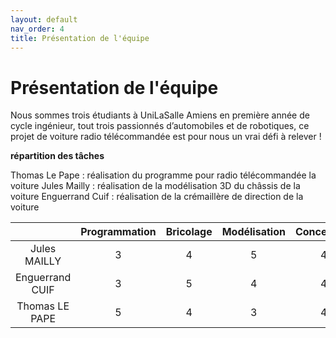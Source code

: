 ```yaml
---
layout: default
nav_order: 4
title: Présentation de l'équipe
---
```

# Présentation de l'équipe 

Nous sommes trois étudiants à UniLaSalle Amiens en première année de cycle ingénieur, tout trois passionnés d’automobiles et de robotiques, ce projet de voiture radio télécommandée est pour nous un vrai défi à relever ! 

<div class="table-wrapper"><table> <thead> <tr> <th style="text-align: center">&nbsp;</th> <th style="text-align: center">Programmation</th> <th style="text-align: center">Bricolage</th> <th style="text-align: center">Modélisation</th> <th style="text-align: center">Conception</th> </tr> </thead> <tbody> <tr> <td style="text-align: center">Jules MAILLY</td> <td style="text-align: center">3</td> <td style="text-align: center">4</td> <td style="text-align: center">5</td> <td style="text-align: center">4</td> </tr> <tr> <td style="text-align: center">Enguerrand CUIF</td> <td style="text-align: center">3</td> <td style="text-align: center">5</td> <td style="text-align: center">4</td> <td style="text-align: center">4</td> </tr> <tr> <td style="text-align: center">Thomas LE PAPE</td> <td style="text-align: center">5</td> <td style="text-align: center">4</td> <td style="text-align: center">3</td> <td style="text-align: center">4</td> 

  
**répartition des tâches**

Thomas Le Pape : réalisation du programme pour radio télécommandée la voiture 
Jules Mailly : réalisation de la modélisation 3D du châssis de la voiture 
Enguerrand Cuif : réalisation de la crémaillère de direction de la voiture 

